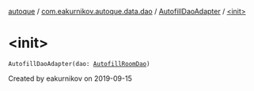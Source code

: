 [autoque](../../index.md) / [com.eakurnikov.autoque.data.dao](../index.md) / [AutofillDaoAdapter](index.md) / [&lt;init&gt;](./-init-.md)

# &lt;init&gt;

`AutofillDaoAdapter(dao: `[`AutofillRoomDao`](../-autofill-room-dao/index.md)`)`

Created by eakurnikov on 2019-09-15

